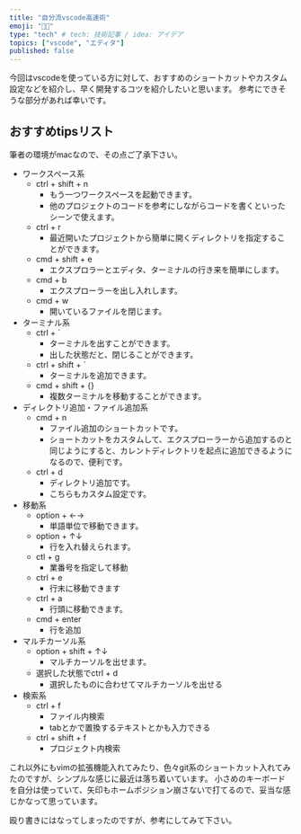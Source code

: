 ```yaml
---
title: "自分流vscode高速術"
emoji: "🧚🏽"
type: "tech" # tech: 技術記事 / idea: アイデア
topics: ["vscode", "エディタ"]
published: false
---
```


今回はvscodeを使っている方に対して、おすすめのショートカットやカスタム設定などを紹介し、早く開発するコツを紹介したいと思います。
参考にできそうな部分があれば幸いです。

## おすすめtipsリスト
筆者の環境がmacなので、その点ご了承下さい。

- ワークスペース系
  - ctrl + shift + n
    - もう一つワークスペースを起動できます。
    - 他のプロジェクトのコードを参考にしながらコードを書くといったシーンで使えます。
  - ctrl + r
    - 最近開いたプロジェクトから簡単に開くディレクトリを指定することができます。
  - cmd + shift + e
    - エクスプロラーとエディタ、ターミナルの行き来を簡単にします。
  - cmd + b
    - エクスプローラーを出し入れします。
  - cmd + w
    - 開いているファイルを閉じます。
- ターミナル系
  - ctrl + `
    - ターミナルを出すことができます。
    - 出した状態だと、閉じることができます。
  - ctrl + shift + `
    - ターミナルを追加できます。
  - cmd + shift + {}
    - 複数ターミナルを移動することができます。
- ディレクトリ追加・ファイル追加系
  - cmd + n
    - ファイル追加のショートカットです。
    - ショートカットをカスタムして、エクスプローラーから追加するのと同じようにすると、カレントディレクトリを起点に追加できるようになるので、便利です。
  - ctrl + d
    - ディレクトリ追加です。
    - こちらもカスタム設定です。
- 移動系
  - option + ←→
    - 単語単位で移動できます。
  - option + ↑↓
    - 行を入れ替えられます。
  - ctl + g
    - 業番号を指定して移動
  - ctrl + e
    - 行末に移動できます
  - ctrl + a
    - 行頭に移動できます。
  - cmd + enter
    - 行を追加
- マルチカーソル系
  - option + shift + ↑↓
    - マルチカーソルを出せます。
  - 選択した状態でctrl + d 
    - 選択したものに合わせてマルチカーソルを出せる
- 検索系
  - ctrl + f
    - ファイル内検索
    - tabとかで置換するテキストとかも入力できる
  - ctrl + shift + f
    - プロジェクト内検索


これ以外にもvimの拡張機能入れてみたり、色々git系のショートカット入れてみたのですが、シンプルな感じに最近は落ち着いています。
小さめのキーボードを自分は使っていて、矢印もホームポジション崩さないで打てるので、妥当な感じかなって思っています。

殴り書きにはなってしまったのですが、参考にしてみて下さい。

